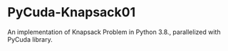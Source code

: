 # PyCuda-Knapsack01
An implementation of Knapsack Problem in Python 3.8., parallelized with PyCuda library.
